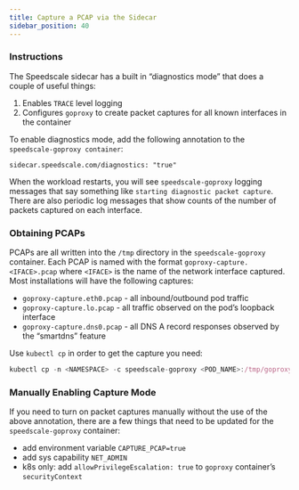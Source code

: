 ```yaml
---
title: Capture a PCAP via the Sidecar
sidebar_position: 40
---
```


### Instructions

The Speedscale sidecar has a built in “diagnostics mode” that does a couple of useful things:

1. Enables `TRACE` level logging
2. Configures `goproxy` to create packet captures for all known interfaces in the container

To enable diagnostics mode, add the following annotation to the `speedscale-goproxy container`:

```
sidecar.speedscale.com/diagnostics: "true"
```

When the workload restarts, you will see `speedscale-goproxy` logging messages that say something like `starting diagnostic packet capture`. There are also periodic log messages that show counts of the number of packets captured on each interface.

### Obtaining PCAPs

PCAPs are all written into the `/tmp` directory in the `speedscale-goproxy` container. Each PCAP is named with the format `goproxy-capture.<IFACE>.pcap` where `<IFACE>` is the name of the network interface captured. Most installations will have the following captures:

- `goproxy-capture.eth0.pcap` - all inbound/outbound pod traffic
- `goproxy-capture.lo.pcap` - all traffic observed on the pod’s loopback interface
- `goproxy-capture.dns0.pcap` - all DNS A record responses observed by the “smartdns” feature

Use `kubectl cp` in order to get the capture you need:

```jsx
kubectl cp -n <NAMESPACE> -c speedscale-goproxy <POD_NAME>:/tmp/goproxy-capture.eth0.pcap goproxy-capture.eth0.pcap
```

### Manually Enabling Capture Mode

If you need to turn on packet captures manually without the use of the above annotation, there are a few things that need to be updated for the `speedscale-goproxy` container:

- add environment variable `CAPTURE_PCAP=true`
- add sys capability `NET_ADMIN`
- k8s only: add `allowPrivilegeEscalation: true` to `goproxy` container’s `securityContext`